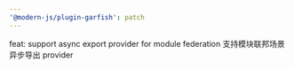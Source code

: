 ```yaml
---
'@modern-js/plugin-garfish': patch
---
```


feat: support async export provider for module federation
支持模块联邦场景异步导出 provider 
